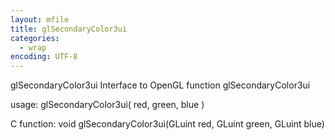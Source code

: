 ```yaml
---
layout: mfile
title: glSecondaryColor3ui
categories:
  - wrap
encoding: UTF-8
---
```


glSecondaryColor3ui  Interface to OpenGL function glSecondaryColor3ui

usage:  glSecondaryColor3ui( red, green, blue )

C function:  void glSecondaryColor3ui(GLuint red, GLuint green, GLuint blue)